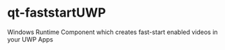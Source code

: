 # qt-faststartUWP
Windows Runtime Component which creates fast-start enabled videos in your UWP Apps
